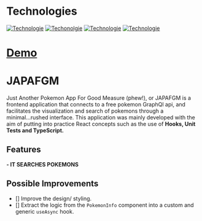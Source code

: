 # Technologies
[![Technologie](https://img.shields.io/badge/%40%2018.2.0%20-React-blue)](https://es.reactjs.org/)
[![Techonolgie](https://img.shields.io/badge/%40%203.2.3%20-Vite-green)](https://vitejs.dev/)
[![Technologie](https://img.shields.io/badge/%40%201.56.1%20-Sass-pink)](https://sass-lang.com/)
[![Technologie](https://img.shields.io/badge/%40%204.6.4%20-TypeScript-blue)](https://www.typescriptlang.org/)

# [Demo](https://japafgm.vercel.app/)

# JAPAFGM
Just Another Pokemon App For Good Measure (phew!), or JAPAFGM is a frontend application that connects to a free pokemon GraphQl api, and facilitates the visualization and search of pokemons through a minimal...rushed interface. 
This application was mainly developed with the aim of putting into practice React concepts such as the use of **Hooks, Unit Tests and TypeScript.** 

## Features
**- IT SEARCHES POKEMONS** 

## Possible Improvements
- [] Improve the design/ styling.
- [] Extract the logic from the `PokemonInfo` component into a
  custom and generic `useAsync` hook.
